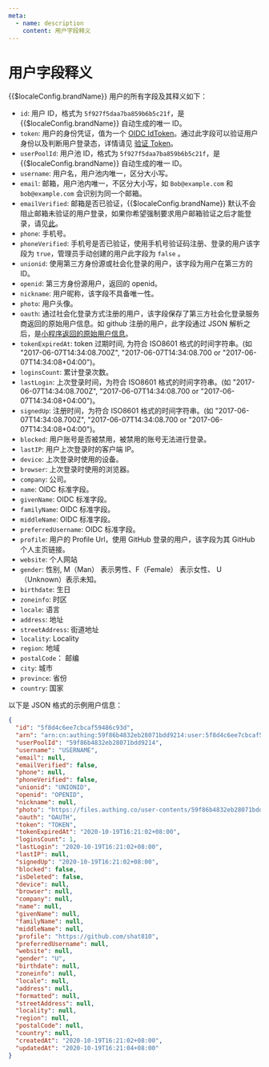 ```yaml
---
meta:
  - name: description
    content: 用户字段释义
---
```


# 用户字段释义

<LastUpdated/>

{{$localeConfig.brandName}} 用户的所有字段及其释义如下：

- `id`: 用户 ID，格式为 `5f927f5daa7ba859b6b5c21f`，是 {{$localeConfig.brandName}} 自动生成的唯一 ID。
- `token`: 用户的身份凭证，值为一个 [OIDC IdToken](/concepts/id-token.md)。通过此字段可以验证用户身份以及判断用户登录态，详情请见 [验证 Token](../faqs/how-to-validate-user-token.md)。
- `userPoolId`: 用户池 ID，格式为 `5f927f5daa7ba859b6b5c21f`，是 {{$localeConfig.brandName}} 自动生成的唯一 ID。
- `username`: 用户名，用户池内唯一，区分大小写。
- `email`: 邮箱，用户池内唯一，不区分大小写，如 `Bob@example.com` 和 `bob@example.com` 会识别为同一个邮箱。
- `emailVerified`: 邮箱是否已验证，{{$localeConfig.brandName}} 默认不会阻止邮箱未验证的用户登录，如果你希望强制要求用户邮箱验证之后才能登录，请见[此](/guides/users/settings.html#%E7%A6%81%E6%AD%A2%E9%82%AE%E7%AE%B1%E6%9C%AA%E9%AA%8C%E8%AF%81%E7%9A%84%E7%94%A8%E6%88%B7%E7%99%BB%E5%BD%95)。
- `phone`: 手机号。
- `phoneVerified`: 手机号是否已验证，使用手机号验证码注册、登录的用户该字段为 `true`，管理员手动创建的用户此字段为 `false` 。
- `unionid`: 使用第三方身份源或社会化登录的用户，该字段为用户在第三方的 ID。
- `openid`: 第三方身份源用户，返回的 openid。
- `nickname`: 用户昵称，该字段不具备唯一性。
- `photo`: 用户头像。
- `oauth`: 通过社会化登录方式注册的用户，该字段保存了第三方社会化登录服务商返回的原始用户信息。如 github 注册的用户，此字段通过 JSON 解析之后，是[小程序返回的原始用户信息](https://developers.weixin.qq.com/miniprogram/dev/api/open-api/user-info/wx.getUserInfo.html)。
- `tokenExpiredAt`: token 过期时间, 为符合 ISO8601 格式的时间字符串。(如 "2017-06-07T14:34:08.700Z", "2017-06-07T14:34:08.700 or "2017-06-07T14:34:08+04:00")。
- `loginsCount`: 累计登录次数。
- `lastLogin`: 上次登录时间，为符合 ISO8601 格式的时间字符串。(如 "2017-06-07T14:34:08.700Z", "2017-06-07T14:34:08.700 or "2017-06-07T14:34:08+04:00")。
- `signedUp`: 注册时间，为符合 ISO8601 格式的时间字符串。(如 "2017-06-07T14:34:08.700Z", "2017-06-07T14:34:08.700 or "2017-06-07T14:34:08+04:00")。
- `blocked`: 用户账号是否被禁用，被禁用的账号无法进行登录。
- `lastIP`: 用户上次登录时的客户端 IP。
- `device`: 上次登录时使用的设备。
- `browser`: 上次登录时使用的浏览器。
- `company`: 公司。
- `name`: OIDC 标准字段。
- `givenName`: OIDC 标准字段。
- `familyName`: OIDC 标准字段。
- `middleName`: OIDC 标准字段。
- `preferredUsername`: OIDC 标准字段。
- `profile`: 用户的 Profile Url，使用 GitHub 登录的用户，该字段为其 GitHub 个人主页链接。
- `website`: 个人网站
- `gender`: 性别, M（Man） 表示男性、F（Female） 表示女性、 U（Unknown）表示未知。
- `birthdate`: 生日
- `zoneinfo`: 时区
- `locale`: 语言
- `address`: 地址
- `streetAddress`: 街道地址
- `locality`: Locality
- `region`: 地域
- `postalCode`： 邮编
- `city`: 城市
- `province`: 省份
- `country`: 国家

以下是 JSON 格式的示例用户信息：

```json
{
  "id": "5f8d4c6ee7cbcaf59486c93d",
  "arn": "arn:cn:authing:59f86b4832eb28071bdd9214:user:5f8d4c6ee7cbcaf59486c93d",
  "userPoolId": "59f86b4832eb28071bdd9214",
  "username": "USERNAME",
  "email": null,
  "emailVerified": false,
  "phone": null,
  "phoneVerified": false,
  "unionid": "UNIONID",
  "openid": "OPENID",
  "nickname": null,
  "photo": "https://files.authing.co/user-contents/59f86b4832eb28071bdd9214/avatar/5c7cd4a4-4ea4-443c-9656-705f0b247a29.jpg",
  "oauth": "OAUTH",
  "token": "TOKEN",
  "tokenExpiredAt": "2020-10-19T16:21:02+08:00",
  "loginsCount": 1,
  "lastLogin": "2020-10-19T16:21:02+08:00",
  "lastIP": null,
  "signedUp": "2020-10-19T16:21:02+08:00",
  "blocked": false,
  "isDeleted": false,
  "device": null,
  "browser": null,
  "company": null,
  "name": null,
  "givenName": null,
  "familyName": null,
  "middleName": null,
  "profile": "https://github.com/shat810",
  "preferredUsername": null,
  "website": null,
  "gender": "U",
  "birthdate": null,
  "zoneinfo": null,
  "locale": null,
  "address": null,
  "formatted": null,
  "streetAddress": null,
  "locality": null,
  "region": null,
  "postalCode": null,
  "country": null,
  "createdAt": "2020-10-19T16:21:02+08:00",
  "updatedAt": "2020-10-19T16:21:04+08:00"
}
```
